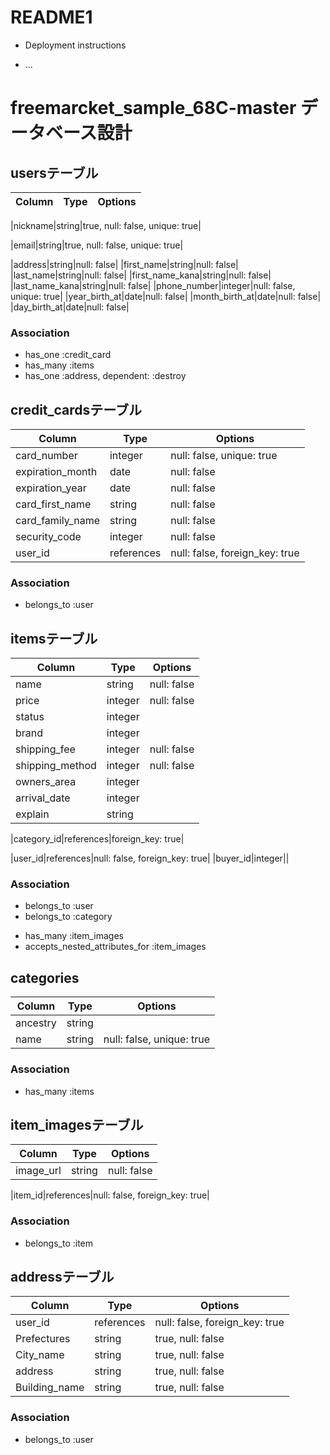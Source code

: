 # README1
* Deployment instructions

* ...
# freemarcket_sample_68C-master データベース設計
## usersテーブル
|Column|Type|Options|
|------|----|-------|
<!-- 最初のtrue不要な気がする？ (田村) -->
|nickname|string|true, null: false, unique: true|
<!-- 最初のtrue不要な気がする？ (田村) -->
|email|string|true, null: false, unique: true|
<!-- 足りない気がする？ (田村) -->
|address|string|null: false|
|first_name|string|null: false|
|last_name|string|null: false|
|first_name_kana|string|null: false|
|last_name_kana|string|null: false|
|phone_number|integer|null: false, unique: true|
|year_birth_at|date|null: false|
|month_birth_at|date|null: false|
|day_birth_at|date|null: false|
### Association
- has_one :credit_card
- has_many :items
- has_one :address, dependent: :destroy

## credit_cardsテーブル
|Column|Type|Options|
|------|----|-------|
|card_number|integer|null: false, unique: true|
|expiration_month|date|null: false|
|expiration_year|date|null: false|
|card_first_name|string|null: false|
|card_family_name|string|null: false|
|security_code|integer|null: false|
|user_id|references|null: false, foreign_key: true|
### Association
- belongs_to :user

## itemsテーブル
|Column|Type|Options|
|------|----|-------|
|name|string|null: false|
|price|integer|null: false|
|status|integer||
|brand|integer||
|shipping_fee|integer|null: false|
|shipping_method|integer|null: false|
|owners_area|integer||
|arrival_date|integer||
|explain|string||
<!-- _id不要な気がする？ (田村) -->
|category_id|references|foreign_key: true|
<!-- _id不要な気がする？ (田村) -->
|user_id|references|null: false, foreign_key: true|
|buyer_id|integer||
<!-- 足りない気がする？ (田村) -->
<!--  セレクトボックスで登録するカラム（statsuなど）はactive_hashを利用してidデータを入力すればいい形にしたのでinteger型にしました。-->
### Association
- belongs_to :user
- belongs_to :category
<!-- 足りない気がする？ (田村) -->
- has_many :item_images
- accepts_nested_attributes_for :item_images

## categories
|Column|Type|Options|
|------|----|-------|
|ancestry|string||
|name|string|null: false, unique: true|
### Association
- has_many :items

## item_imagesテーブル
|Column|Type|Options|
|------|----|-------|
|image_url|string|null: false|
<!-- _id不要な気がする？ (田村) -->
|item_id|references|null: false, foreign_key: true|
### Association
- belongs_to :item

## addressテーブル
|Column|Type|Options|
|------|----|-------|
|user_id|references|null: false, foreign_key: true|
|Prefectures|string|true, null: false|
|City_name|string|true, null: false|
|address|string|true, null: false|
|Building_name|string|true, null: false|
### Association
- belongs_to :user
